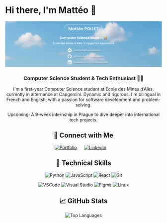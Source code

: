 # Hi there, I'm Mattéo 👋

<p align="center">
  <a href="images/banner.png" target="_blank" rel="noreferrer"><img src="images/banner.png" alt="my banner"></a>
</p>

<h3 align="center">Computer Science Student & Tech Enthusiast 👨‍💻</h3>

<p align="center">
  I'm a first-year Computer Science student at École des Mines d’Alès, currently in alternance at Capgemini. Dynamic and rigorous, I'm bilingual in French and English, with a passion for software development and problem-solving.
</p>

<p align="center">
  Upcoming: A 9-week internship in Prague to dive deeper into international tech projects.
</p>

<h2 align="center">🤝 Connect with Me</h2>

<p align="center">
  <a href="https://your-portfolio-link.com" target="_blank"><img src="https://img.shields.io/badge/Portfolio-255E63?style=for-the-badge&logo=About.me&logoColor=white" alt="Portfolio" height="24px"/></a>
  &nbsp;&nbsp;&nbsp;&nbsp;
  <a href="https://www.linkedin.com/in/matteopollet" target="_blank"><img src="https://img.shields.io/badge/LinkedIn-0077B5?style=for-the-badge&logo=linkedin&logoColor=white" alt="LinkedIn" height="24px"/></a>
  &nbsp;&nbsp;&nbsp;&nbsp;
</p>

<h2 align="center">💼 Technical Skills</h2>

<p align="center">
  <img src="https://img.shields.io/badge/Python-3670A0?style=for-the-badge&logo=python&logoColor=ffdd54" alt="Python"/>
  <img src="https://img.shields.io/badge/JavaScript-%23323330.svg?style=for-the-badge&logo=javascript&logoColor=%23F7DF1E" alt="JavaScript"/>
  <img src="https://img.shields.io/badge/React-%2320232a.svg?style=for-the-badge&logo=react&logoColor=%2361DAFB" alt="React"/>
  <img src="https://img.shields.io/badge/Git-%23F05033.svg?style=for-the-badge&logo=git&logoColor=white" alt="Git"/>
</p>

<p align="center">
  <img src="https://img.shields.io/badge/VSCode-007ACC?style=for-the-badge&logo=visual-studio-code&logoColor=white" alt="VSCode"/>
  <img src="https://img.shields.io/badge/Visual_Studio-5C2D91?style=for-the-badge&logo=visual%20studio&logoColor=white" alt="Visual Studio"/>
  <img src="https://img.shields.io/badge/Figma-%23F24E1E.svg?style=for-the-badge&logo=figma&logoColor=white" alt="Figma"/>
  <img src="https://img.shields.io/badge/Linux-FCC624?style=for-the-badge&logo=linux&logoColor=black" alt="Linux"/>
</p>

<h2 align="center">📈 GitHub Stats</h2>

<p align="center">
  <img src="https://github-readme-stats.vercel.app/api/top-langs/?username=matteopollet&layout=compact&theme=cobalt" alt="Top Languages"/>
</p>
